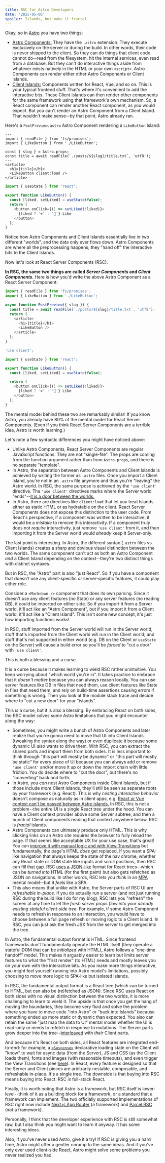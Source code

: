 ```yaml
---
title: RSC for Astro Developers
date: '2025-05-06'
spoiler: Islands, but make it fractal.
---
```


Okay, so in [Astro](https://docs.astro.build/en/getting-started/) you have two things:

* [Astro Components:](https://docs.astro.build/en/basics/astro-components/) They have the `.astro` extension. They execute exclusively on the server or during the build. In other words, their code is never shipped to the client. So they can do things that client code cannot do--read from the filesystem, hit the internal services, even read from a database. But they can't do interactive things aside from whatever exists natively in the HTML or your own `<script>`. Astro Components can render either other Astro Components or Client Islands.
* [Client Islands:](https://docs.astro.build/en/concepts/islands/) Components written for React, Vue, and so on. This is your typical frontend stuff. That's where it's convenient to add the interactive bits. These Client Islands can then render other components for the same framework using that framework's own mechanism. So, a React component can render another React component, as you would expect. But you can't render an Astro Component from a Client Island. That wouldn't make sense--by that point, Astro already ran.

Here's a `PostPreview.astro` Astro Component rendering a `LikeButton` Island:

<Server>

```astro
---
import { readFile } from 'fs/promises';
import { LikeButton } from './LikeButton';

const { slug } = Astro.props;
const title = await readFile(`./posts/${slug}/title.txt`, 'utf8');
---
<article>
  <h1>{title}</h1>
  <LikeButton client:load />
</article>
```

</Server>

<Client glued>

```js
import { useState } from 'react';

export function LikeButton() {
  const [liked, setLiked] = useState(false);
  return (
    <button onClick={() => setLiked(!liked)}>
      {liked ? '❤️' : '🤍'} Like
    </button>
  );
}
```

</Client>

Notice how Astro Components and Client Islands essentially live in two different "worlds", and the data only ever flows down. Astro Components are where all the preprocessing happens; they "hand off" the interactive bits to the Client Islands.

Now let's look at React Server Components (RSC).

**In RSC, the same two things are called *Server Components* and *Client Components*.** Here is how you'd write the above Astro Component as a React Server Component:

<Server>

```js {4}
import { readFile } from 'fs/promises';
import { LikeButton } from './LikeButton';

async function PostPreview({ slug }) {
  const title = await readFile(`./posts/${slug}/title.txt`, 'utf8');
  return (
    <article>
      <h1>{title}</h1>
      <LikeButton />
    </article>
  );
}
```

</Server>

<Client glued>

```js {1}
'use client';

import { useState } from 'react';

export function LikeButton() {
  const [liked, setLiked] = useState(false);

  return (
    <button onClick={() => setLiked(!liked)}>
      {liked ? '❤️' : '🤍'} Like
    </button>
  );
}
```

</Client>

The mental model behind these two are remarkably similar! If you know Astro, you already have 80% of the mental model for React Server Components. (Even if you think React Server Components are a terrible idea, Astro is worth learning.)

Let's note a few syntactic differences you might have noticed above:

- Unlike Astro Components, React Server Components are regular JavaScript functions. They are not "single-file". The props are coming from the function argument rather than from `Astro.props`, and there is no separate "template".
- In Astro, the separation between Astro Components and Client Islands is achieved by writing the former as `.astro` files. Once you import a Client Island, you're not in an `.astro` file anymore and thus you're "leaving" the Astro world. In RSC, the same purpose is achieved by the `'use client'` directive. The `'use client'` directives marks where the Server world "ends"--[it is a door between the worlds.](/what-does-use-client-do/#two-worlds-two-doors)
- In Astro, there are directives like `client:load` that let you treat Islands either as static HTML or as hydratable on the client. React Server Components does not expose this distinction to the user code. From React's perspective, if a component was written to be interactive, it would be a *mistake* to remove this interactivity. If a component truly does not *require* interactivity, just remove `'use client'` from it, and then importing it from the Server world would *already* keep it Server-only.

The last point is interesting. In Astro, the different syntax (`.astro` files vs Client Islands) creates a sharp and obvious visual distinction between the two worlds. The same component can't act as both an Astro Component *and* a Client Island depending on the context--they're two distinct things with distinct syntaxes.

But in RSC, the "Astro" part is also "just React". So if you have a component that doesn't use any client-specific *or* server-specific features, it could play either role.

Consider a `<Markdown />` component that does its own parsing. Since it doesn't use any client features (no State) or any server features (no reading DB), it could be imported on either side. So if you import it from a Server world, it'll act like an "Astro Component", but if you import it from a Client world, it'll act like a "Client Island". This isn't some new concept, it's just how importing functions works!

In RSC, stuff imported from the Server world will run in the Server world; stuff that's imported from the Client world will run in the Client world; and stuff that's not supported in either world (e.g. DB on the Client or `useState` on the Server) will cause a build error so you'll be *forced* to "cut a door" with `'use client'`.

This is both a blessing and a curse.

It is a curse because it makes learning to wield RSC rather unintuitive. You keep worrying about "which world you're in". It takes practice to embrace that it *doesn't matter* because you can always reason locally. You can use server features like DB in files that need them, use client features like State in files that need them, and rely on build-time assertions causing errors if something is wrong. Then you look at the module stack trace and decide where to "cut a new door" for your "islands".

This *is* a curse, but it is also a blessing. By embracing React on both sides, the RSC model solves some Astro limitations that you might encounter along the way:

- Sometimes, you might write a bunch of Astro Components and later realize that you're gonna need to move that UI into Client Islands (tweaking the syntax along the way) or even duplicate it because some dynamic UI *also* wants to drive them. With RSC, you can extract the shared parts and import them from both sides. It is less important to think through "this part will mostly be dynamic" or "this part will mostly be static" for every piece of UI because you can always add or remove `'use client'` and/or move it up or down the import chain with little friction. You do decide where to "cut the door", but there's no "converting" back and forth.
- In Astro, you *can* nest Astro Components inside Client Islands, but if those include *more* Client Islands, they'll still be seen as separate roots by your framework (e.g. React). This is why *nesting interactive behavior* doesn't compose as naturally as in client apps, e.g. [React or Vue context can't be passed between Astro islands.](https://docs.astro.build/en/recipes/sharing-state-islands/) In RSC, this is not a problem--the entire UI is a single React tree under the hood. You can have a Client context provider above some Server subtree, and then a bunch of Client components reading that context anywhere below. RSC is *fractal* islands.
- Astro Components can ultimately produce only HTML. This is why clicking links on an Astro site requires the browser to fully reload the page. If that seems like acceptable UX for your use case, that's great! You can [improve it with manual logic and with View Transitions](https://docs.astro.build/en/guides/view-transitions/) but fundamentally, the page's HTML *does* get replaced. If you want a SPA-like navigation that always keeps the state of the nav chrome, whether any React state or DOM state like inputs and scroll positions, then RSC can fill that gap. RSC [uses a JSON-like](/functional-html/#objects) format for React trees--which can be *turned into* HTML (for the first paint) but also gets refetched as JSON on navigations. In other words, RSC lets you *think* in an [MPA](https://docs.astro.build/en/concepts/why-astro/#server-first) mental model--but it *feels* like a SPA.
- This also means that unlike with Astro, the Server parts of RSC UI are *refreshable in-place*. If you do actually run a server (and not just running RSC during the build like I do for my blog), RSC lets you "refresh" the screen at any time to let the *fresh server props flow into your already existing stateful client-side tree*. For example, if some Astro Component needs to refresh in response to an interaction, you would have to choose between a full page refresh or moving logic to a Client Island. In RSC, you can just ask the fresh JSX from the server to get merged into the tree.

In Astro, the fundamental output format is HTML. Since frontend frameworks don't fundamentally operate the HTML itself (they operate a stateful DOM that can be *initialized* with HTML), Astro follows a "one-time handoff" model. This makes it arguably easier to learn but limits server features to what the "first render" (to HTML) needs and mostly leaves you on your own with the interactive bits. As you make more things interactive, you might feel yourself running into Astro model's limitations, possibly choosing to move more logic to SPA-like but isolated Islands.

In RSC, the fundamental output format is a React tree (which can be turned to HTML, but can also be (re)fetched as JSON). Since RSC uses React on both sides with no visual distinction between the two worlds, it is more challenging to learn to wield it. The upside is that once you get the hang of moving the boundaries, they become very fluid and solve the problem where you have to move code "into Astro" or "back into Islands" because something ended up more static or dynamic than expected. You also can retain the same "just map the data to UI" mental model whether the UI is read-only or needs to refetch in response to mutations. The Server parts grow deeper into the tree--[interleaved](/impossible-components/#a-sortable-list-of-previews) with *their* Client parts.

And because it's React on both sides, all React features are integrated end-to-end: for example, a [`<Suspense>`](https://react.dev/reference/react/Suspense) declarative loading state on the Client will "know" to wait for async data (from the Server), JS and CSS (as the Client loads them), fonts and images (with reasonable timeouts), and even trigger the View Transitions (see [here](https://react.dev/blog/2025/04/23/react-labs-view-transitions-activity-and-more#animating-suspense-boundaries)). In React, every feature is designed so that the Server and Client pieces are arbitrarily nestable, composable, and refreshable in-place. It's a single tree. The downside is that buying into RSC means buying into React. RSC *is* full-stack React.

Finally, it is worth noting that Astro is a framework, but RSC itself is lower-level--think of it as a building block for a framework, or a standard that a framework can implement. The two officially supported implementations of RSC right now include [Next.js App Router](https://nextjs.org/) (a framework) and [Parcel RSC](https://parceljs.org/recipes/rsc/) (not a framework).

Personally, I think that the developer experience with RSC is still somewhat raw, but I also think you might want to learn it anyway. It has some interesting ideas.

Also, if you've never used Astro, give it a try! If RSC is giving you a hard time, Astro might offer a gentler onramp to the same ideas. And if you've only ever used client-side React, Astro might solve some problems you never realized you had.
